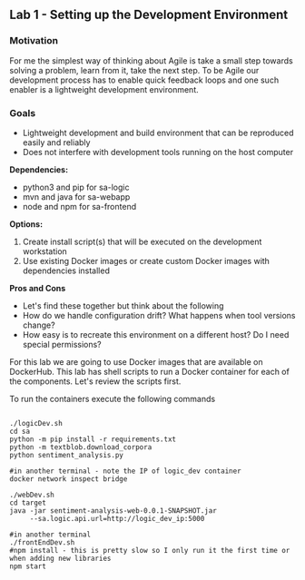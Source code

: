 ## Lab 1 - Setting up the Development Environment

### Motivation
For me the simplest way of thinking about Agile is take a small step towards solving a problem, learn from it, take the next step. To be Agile our development process has to enable quick feedback loops and one such enabler is a lightweight development environment.

### Goals
* Lightweight development and build environment that can be reproduced easily and reliably
* Does not interfere with development tools running on the host computer

**Dependencies:**
* python3 and pip for sa-logic
* mvn and java for sa-webapp
* node and npm for sa-frontend

**Options:**
1. Create install script(s) that will be executed on the development workstation
2. Use existing Docker images or create custom Docker images with dependencies installed

**Pros and Cons**
* Let's find these together but think about the following
 * How do we handle configuration drift? What happens when tool versions change?
 * How easy is to recreate this environment on a different host? Do I need special permissions?

For this lab we are going to use Docker images that are available on DockerHub. This lab has shell scripts to run a Docker container for each of the components. Let's review the scripts first.

To run the containers execute the following commands
```

./logicDev.sh
cd sa
python -m pip install -r requirements.txt
python -m textblob.download_corpora
python sentiment_analysis.py

#in another terminal - note the IP of logic_dev container
docker network inspect bridge

./webDev.sh
cd target
java -jar sentiment-analysis-web-0.0.1-SNAPSHOT.jar
     --sa.logic.api.url=http://logic_dev_ip:5000

#in another terminal
./frontEndDev.sh
#npm install - this is pretty slow so I only run it the first time or when adding new libraries
npm start     

```
